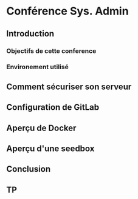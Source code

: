 # Conférence Sys. Admin

## Introduction

### Objectifs de cette conference

### Environement utilisé

## Comment sécuriser son serveur

## Configuration de GitLab

## Aperçu de Docker

## Aperçu d'une seedbox

## Conclusion

## TP

